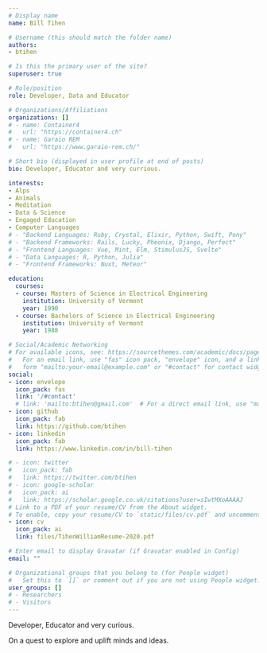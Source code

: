```yaml
---
# Display name
name: Bill Tihen

# Username (this should match the folder name)
authors:
- btihen

# Is this the primary user of the site?
superuser: true

# Role/position
role: Developer, Data and Educator

# Organizations/Affiliations
organizations: []
# - name: Container4
#   url: "https://container4.ch"
# - name: Garaio REM
#   url: "https://www.garaio-rem.ch/"

# Short bio (displayed in user profile at end of posts)
bio: Developer, Educator and very currious.

interests:
- Alps
- Animals
- Meditation
- Data & Science
- Engaged Education
- Computer Languages
# - "Backend Languages: Ruby, Crystal, Elixir, Python, Swift, Pony"
# - "Backend Frameworks: Rails, Lucky, Pheonix, Django, Perfect"
# - "Frontend Languages: Vue, Mint, Elm, StimulusJS, Svelte"
# - "Data Languages: R, Python, Julia"
# - "Frontend Frameworks: Nuxt, Meteor"

education:
  courses:
  - course: Masters of Science in Electrical Engineering
    institution: University of Vermont
    year: 1990
  - course: Bachelors of Science in Electrical Engineering
    institution: University of Vermont
    year: 1988

# Social/Academic Networking
# For available icons, see: https://sourcethemes.com/academic/docs/page-builder/#icons
#   For an email link, use "fas" icon pack, "envelope" icon, and a link in the
#   form "mailto:your-email@example.com" or "#contact" for contact widget.
social:
- icon: envelope
  icon_pack: fas
  link: '/#contact'
  # link: 'mailto:btihen@gmail.com'  # For a direct email link, use "mailto:test@example.org".
- icon: github
  icon_pack: fab
  link: https://github.com/btihen
- icon: linkedin
  icon_pack: fab
  link: https://www.linkedin.com/in/bill-tihen

# - icon: twitter
#   icon_pack: fab
#   link: https://twitter.com/btihen
# - icon: google-scholar
#   icon_pack: ai
#   link: https://scholar.google.co.uk/citations?user=sIwtMXoAAAAJ
# Link to a PDF of your resume/CV from the About widget.
# To enable, copy your resume/CV to `static/files/cv.pdf` and uncomment the lines below.
- icon: cv
  icon_pack: ai
  link: files/TihenWilliamResume-2020.pdf

# Enter email to display Gravatar (if Gravatar enabled in Config)
email: ""

# Organizational groups that you belong to (for People widget)
#   Set this to `[]` or comment out if you are not using People widget.
user_groups: []
# - Researchers
# - Visitors
---
```


Developer, Educator and very curious.

On a quest to explore and uplift minds and ideas.
